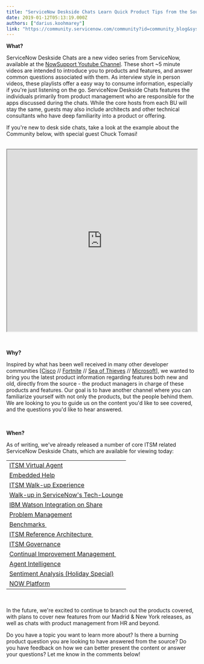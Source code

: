 ```yaml
---
title: "ServiceNow Deskside Chats Learn Quick Product Tips from the Source"
date: 2019-01-12T05:13:19.000Z
authors: ["darius.koohmarey"]
link: "https://community.servicenow.com/community?id=community_blog&sys_id=785414c8db43a3c01089e15b8a96195d"
---
```

<p><strong>What?</strong></p>
<p>ServiceNow Deskside Chats are a new video series from ServiceNow, available at the <a href="https://www.youtube.com/playlist?list&#61;PLCOmiTb5WX3pPvDYOKedpmnHmKLI75Nzo" rel="nofollow">NowSupport Youtube Channel</a>. These short ~5 minute videos are intended to introduce you to products and features, and answer common questions associated with them. As interview style in person videos, these playlists offer a easy way to consume information, especially if you&#39;re just listening on the go. ServiceNow Deskside Chats features the individuals primarily from product management who are responsible for the apps discussed during the chats. While the core hosts from each BU will stay the same, guests may also include architects and other technical consultants who have deep familiarity into a product or offering.</p>
<p>If you&#39;re new to desk side chats, take a look at the example about the Community below, with special guest Chuck Tomasi!</p>
<p> <iframe id="video_tinymce" style="width: 100%; height: 480px;" src="https://www.youtube.com/embed/nrDAt79Se9U"></iframe></p>
<p> </p>
<p><strong>Why?</strong></p>
<p>Inspired by what has been well received in many other developer communities [<a href="https://www.youtube.com/watch?v&#61;gjK9OuADRps" rel="nofollow">Cisco</a> // <a href="https://www.youtube.com/watch?v&#61;pmsock2m_ss" rel="nofollow">Fortnite</a> // <a href="https://www.youtube.com/watch?v&#61;YUpJQl8OOBc" rel="nofollow">Sea of Thieves</a> // <a href="https://www.youtube.com/watch?v&#61;pZ9-TLE5RVI" rel="nofollow">Microsoft</a>], we wanted to bring you the latest product information regarding features both new and old, directly from the source - the product managers in charge of these products and features. Our goal is to have another channel where you can familiarize yourself with not only the products, but the people behind them. We are looking to you to guide us on the content you&#39;d like to see covered, and the questions you&#39;d like to hear answered.</p>
<p> </p>
<p><strong>When?</strong></p>
<p>As of writing, we&#39;ve already released a number of core ITSM related ServiceNow Deskside Chats, which are available for viewing today:</p>
<table><tbody><tr><td><a href="https://www.youtube.com/watch?v&#61;5_mfYmzc9O4&amp;list&#61;PLCOmiTb5WX3pPvDYOKedpmnHmKLI75Nzo" rel="nofollow">ITSM Virtual Agent</a></td></tr><tr><td><a href="https://www.youtube.com/watch?v&#61;8CfZvtkB-Dk&amp;index&#61;3&amp;list&#61;PLCOmiTb5WX3pPvDYOKedpmnHmKLI75Nzo" rel="nofollow">Embedded Help</a></td></tr><tr><td><a href="https://www.youtube.com/watch?v&#61;Wj47Q1Fr24c&amp;index&#61;2&amp;list&#61;PLCOmiTb5WX3pPvDYOKedpmnHmKLI75Nzo" rel="nofollow">ITSM Walk-up Experience</a></td></tr><tr><td><a href="https://www.youtube.com/watch?v&#61;35UIL077jcw&amp;index&#61;4&amp;list&#61;PLCOmiTb5WX3pPvDYOKedpmnHmKLI75Nzo" rel="nofollow">Walk-up in ServiceNow&#39;s Tech-Lounge</a></td></tr><tr><td><a href="https://www.youtube.com/watch?v&#61;r-Gnj3bhmU4&amp;list&#61;PLCOmiTb5WX3pPvDYOKedpmnHmKLI75Nzo&amp;index&#61;6" rel="nofollow">IBM Watson Integration on Share</a></td></tr><tr><td><a href="https://www.youtube.com/watch?v&#61;elS1hKNnhcE&amp;index&#61;5&amp;list&#61;PLCOmiTb5WX3pPvDYOKedpmnHmKLI75Nzo" rel="nofollow">Problem Management</a></td></tr><tr><td><a href="https://www.youtube.com/watch?v&#61;nqGRomvefaI&amp;list&#61;PLCOmiTb5WX3pPvDYOKedpmnHmKLI75Nzo&amp;index&#61;7" rel="nofollow">Benchmarks </a></td></tr><tr><td><a href="https://www.youtube.com/watch?v&#61;sxbGaHxvzfM&amp;index&#61;8&amp;list&#61;PLCOmiTb5WX3pPvDYOKedpmnHmKLI75Nzo" rel="nofollow">ITSM Reference Architecture </a></td></tr><tr><td><a href="https://www.youtube.com/watch?v&#61;gclW0Y4NvqE&amp;index&#61;9&amp;list&#61;PLCOmiTb5WX3pPvDYOKedpmnHmKLI75Nzo" rel="nofollow">ITSM Governance</a></td></tr><tr><td><a href="https://www.youtube.com/watch?v&#61;hxh6OSEsF04&amp;index&#61;10&amp;list&#61;PLCOmiTb5WX3pPvDYOKedpmnHmKLI75Nzo" rel="nofollow">Continual Improvement Management </a></td></tr><tr><td><a href="https://www.youtube.com/watch?v&#61;C2U7b1j-wBc&amp;index&#61;11&amp;list&#61;PLCOmiTb5WX3pPvDYOKedpmnHmKLI75Nzo" rel="nofollow">Agent Intelligence</a></td></tr><tr><td><a href="https://www.youtube.com/watch?v&#61;ApjrOtpo6A0&amp;index&#61;12&amp;list&#61;PLCOmiTb5WX3pPvDYOKedpmnHmKLI75Nzo" rel="nofollow">Sentiment Analysis (Holiday Special)</a></td></tr><tr><td><a href="https://youtu.be/AZy0aVdxNJU" rel="nofollow">NOW Platform</a></td></tr></tbody></table>
<p> </p>
<p>In the future, we&#39;re excited to continue to branch out the products covered, with plans to cover new features from our Madrid &amp; New York releases, as well as chats with product management from HR and beyond.</p>
<p>Do you have a topic you want to learn more about? Is there a burning product question you are looking to have answered from the source? Do you have feedback on how we can better present the content or answer your questions? Let me know in the comments below!</p>